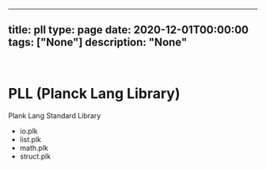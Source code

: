
---
title: pll
type: page
date: 2020-12-01T00:00:00
tags: ["None"]
description: "None"
---


<br>

# PLL (Planck Lang Library)
Plank Lang Standard Library

- io.plk
- list.plk
- math.plk
- struct.plk
